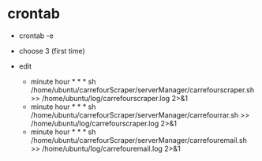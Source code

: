 # crontab

* crontab -e

* choose 3 (first time)

* edit
  *  minute hour \* \* \* sh /home/ubuntu/carrefourScraper/serverManager/carrefourscraper.sh >> /home/ubuntu/log/carrefourscraper.log 2>&1
  *  minute hour \* \* \* sh /home/ubuntu/carrefourScraper/serverManager/carrefourrar.sh >> /home/ubuntu/log/carrefourscraper.log 2>&1
  *  minute hour \* \* \* sh /home/ubuntu/carrefourScraper/serverManager/carrefouremail.sh >> /home/ubuntu/log/carrefouremail.log 2>&1